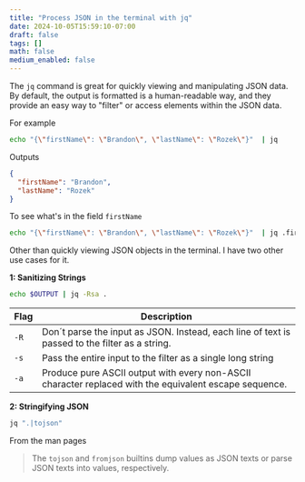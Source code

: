 ```yaml
---
title: "Process JSON in the terminal with jq"
date: 2024-10-05T15:59:10-07:00
draft: false
tags: []
math: false
medium_enabled: false
---
```


The `jq` command is great for quickly viewing and manipulating JSON data. By default, the output is formatted is a human-readable way, and they provide an easy way to "filter" or access elements within the JSON data.

For example

```bash
echo "{\"firstName\": \"Brandon\", \"lastName\": \"Rozek\"}"  | jq
```

Outputs

```json
{
  "firstName": "Brandon",
  "lastName": "Rozek"
}
```

To see what's in the field `firstName`

```bash
echo "{\"firstName\": \"Brandon\", \"lastName\": \"Rozek\"}"  | jq .firstName
```

Other than quickly viewing JSON objects in the terminal. I have two other use cases for it.

**1: Sanitizing Strings**

```bash
echo $OUTPUT | jq -Rsa .
```

| Flag | Description                                                  |
| ---- | ------------------------------------------------------------ |
| `-R` | Don´t parse the input as JSON. Instead, each line of text is passed to the filter as a string. |
| `-s` | Pass the entire input to the filter as a single long string  |
| `-a` | Produce  pure  ASCII  output  with every  non-ASCII  character replaced with the equivalent escape sequence. |

**2: Stringifying JSON**

```bash
jq ".|tojson"
```

From the man pages

> The `tojson` and `fromjson` builtins dump values as JSON texts or parse JSON texts into values, respectively. 

